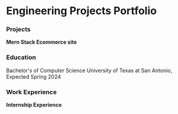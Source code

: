 # Engineering Projects Portfolio

### Projects
**Mern Stack Ecommerce site**

### Education
Bachelor's of Computer Science
  University of Texas at San Antonio, Expected Spring 2024

### Work Experience
**Internship Experience**
